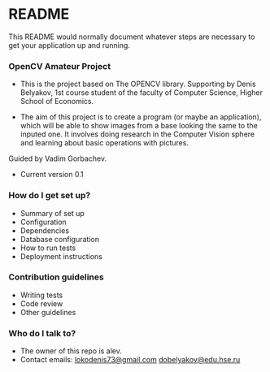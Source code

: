 # README #

This README would normally document whatever steps are necessary to get your application up and running.

### OpenCV Amateur Project ###

* This is the project based on The OPENCV library. Supporting by Denis Belyakov, 1st course student of the faculty of Computer Science, Higher School of Economics.

* The aim of this project is to create a program (or maybe an application), which will be able to show images from a base looking the same to the inputed one. It involves doing research in the Computer Vision sphere and learning about basic operations with pictures. 

Guided by Vadim Gorbachev.

* Current version 0.1


### How do I get set up? ###

* Summary of set up
* Configuration
* Dependencies
* Database configuration
* How to run tests
* Deployment instructions

### Contribution guidelines ###

* Writing tests
* Code review
* Other guidelines

### Who do I talk to? ###

* The owner of this repo is alev.
* Contact emails: lokodenis73@gmail.com
		  dobelyakov@edu.hse.ru
